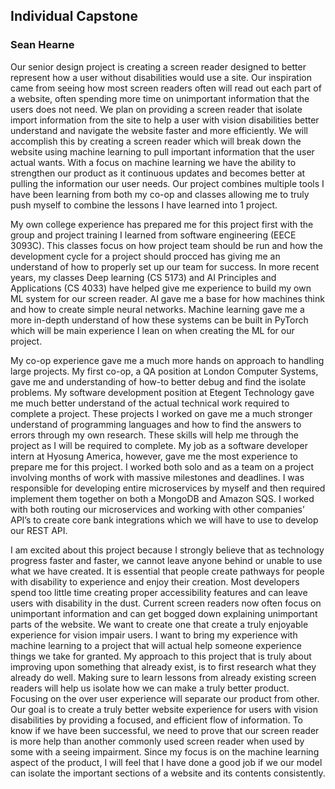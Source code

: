 ## Individual Capstone
### Sean Hearne

Our senior design project is creating a screen reader designed to better represent how a user without disabilities would use a site. Our inspiration came from seeing how most screen readers often will read out each part of a website, often spending more time on unimportant information that the users does not need. We plan on providing a screen reader that isolate import information from the site to help a user with vision disabilities better understand and navigate the website faster and more efficiently.  We will accomplish this by creating a screen reader which will break down the website using machine learning to pull important information that the user actual wants. With a focus on machine learning we have the ability to strengthen our product as it continuous updates and becomes better at pulling the information our user needs. Our project combines multiple tools I have been learning from both my co-op and classes allowing me to truly push myself to combine the lessons I have learned into 1 project.

My own college experience has prepared me for this project first with the group and project training I learned from software engineering (EECE 3093C). This classes focus on how project team should be run and how the development cycle for a project should procced has giving me an understand of how to properly set up our team for success. In more recent years, my classes Deep learning (CS 5173) and AI Principles and Applications (CS 4033) have helped give me experience to build my own ML system for our screen reader. AI gave me a base for how machines think and how to create simple neural networks. Machine learning gave me a more in-depth understand of how these systems can be built in PyTorch which will be main experience I lean on when creating the ML for our project. 

My co-op experience gave me a much more hands on approach to handling large projects. My first co-op, a QA position at London Computer Systems, gave me and understanding of how-to better debug and find the isolate problems. My software development position at Etegent Technology gave me much better understand of the actual technical work required to complete a project. These projects I worked on gave me a much stronger understand of programming languages and how to find the answers to errors through my own research. These skills will help me through the project as I will be required to complete. My job as a software developer intern at Hyosung America, however, gave me the most experience to prepare me for this project. I worked both solo and as a team on a project involving months of work with massive milestones and deadlines. I was responsible for developing entire microservices by myself and then required implement them together on both a MongoDB and Amazon SQS. I worked with both routing our microservices and working with other companies’ API’s to create core bank integrations which we will have to use to develop our REST API.

I am excited about this project because I strongly believe that as technology progress faster and faster, we cannot leave anyone behind or unable to use what we have created. It is essential that people create pathways for people with disability to experience and enjoy their creation. Most developers spend too little time creating proper accessibility features and can leave users with disability in the dust. Current screen readers now often focus on unimportant information and can get bogged down explaining unimportant parts of the website. We want to create one that create a truly enjoyable experience for vision impair users. I want to bring my experience with machine learning to a project that will actual help someone experience things we take for granted. 
My approach to this project that is truly about improving upon something that already exist, is to first research what they already do well. Making sure to learn lessons from already existing screen readers will help us isolate how we can make a truly better product. Focusing on the over user experience will separate our product from other. Our goal is to create a truly better website experience for users with vision disabilities by providing a focused, and efficient flow of information. To know if we have been successful, we need to prove that our screen reader is more help than another commonly used screen reader when used by some with a seeing impairment. Since my focus is on the machine learning aspect of the product, I will feel that I have done a good job if we our model can isolate the important sections of a website and its contents consistently. 
